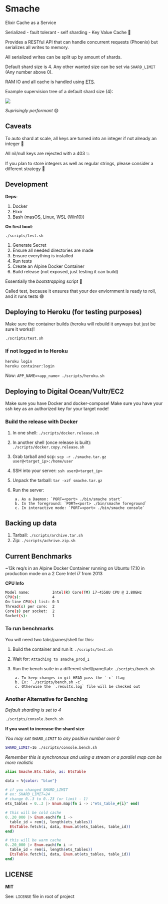 # Smache

Elixir Cache as a Service

Serialized - fault tolerant - self sharding - Key Value Cache :rocket:

Provides a RESTful API that can handle concurrent requests (Phoenix) but serializes all writes to memory.

All serialized writes can be split up by amount of shards.

Default shard size is 4. Any other wanted size can be set via `SHARD_LIMIT` (Any number above 0).

RAM IO and all cache is handled using [ETS](https://elixir-lang.org/getting-started/mix-otp/ets.html).

Example supervision tree of a default shard size (4):

![](https://user-images.githubusercontent.com/9837366/37997853-005b93e0-31e2-11e8-9fe7-0e33eb54f943.PNG) 

_Suprisingly performant_ :smile:

## Caveats

To auto shard at scale, all keys are turned into an integer if not already an integer :thinking:

All nil/null keys are rejected with a 403 :boom:

If you plan to store integers as well as regular strings, please consider a different strategy :thinking:

## Development

**Deps**:

1. Docker
1. Elixir
1. Bash (masOS, Linux, WSL (Win10))

**On first boot**:

`./scripts/test.sh`

1. Generate Secret
1. Ensure all needed directories are made
1. Ensure everything is installed
1. Run tests
1. Create an Alpine Docker Container
1. Build release (not exposed, just testing it can build)

Essentially the _bootstrapping_ script :rocket:

Called test, because it ensures that your dev enviornment is ready to roll, and it runs tests :smile:

## Deploying to Heroku (for testing purposes)

Make sure the container builds (heroku will rebuild it anyways but just be sure it works)!

`./scripts/test.sh`

### If not logged in to Heroku

```bash
heroku login
heroku container:login
```

Now: `APP_NAME=<app_name> ./scripts/heroku.sh`

## Deploying to Digital Ocean/Vultr/EC2

Make sure you have Docker and docker-compose!
Make sure you have your ssh key as an authorized key for your target node!

### Build the release with Docker

1. In one shell: `./scripts/docker.release.sh`
1. In another shell (once release is built): `./scripts/docker.copy.release.sh`
1. Grab tarball and scp: `scp -r ./smache.tar.gz user@<target_ip>:/home/user`
1. SSH into your server: `ssh user@<target_ip>`
1. Unpack the tarball: `tar -xzf smache.tar.gz`
1. Run the server:

        a. As a Daemon: `PORT=<port> ./bin/smache start`
        b. In the foreground: `PORT=<port> ./bin/smache foreground`
        c. In interactive mode: `PORT=<port> ./bin/smache console`

## Backing up data

1. Tarball: `./scripts/archive.tar.sh`
2. Zip: `./scripts/achrive.zip.sh`

## Current Benchmarks

~13k req/s in an Alpine Docker Container running on Ubuntu 17.10 in production mode on a 2 Core Intel i7 from 2013

**CPU Info**

```bash
Model name:          Intel(R) Core(TM) i7-4558U CPU @ 2.80GHz
CPU(s):              4
On-line CPU(s) list: 0-3
Thread(s) per core:  2
Core(s) per socket:  2
Socket(s):           1
```

### To run benchmarks

You will need two tabs/panes/shell for this:

1. Build the container and run it: `./scripts/test.sh`
2. Wait for: `Attaching to smache_prod_1`
3. Run the bench suite in a different shell/pane/tab: `./scripts/bench.sh`

        a. To keep changes in git HEAD pass the `-c` flag
        b. Ex: `./scripts/bench.sh -c`
        c. Otherwise the `.results.log` file will be checked out

### Another Alternative for Benching

_Default sharding is set to 4_

```bash
./scripts/console.bench.sh
```

**If you want to increase the shard size**

_You may set `SHARD_LIMIT` to any positive number over 0_

```bash
SHARD_LIMIT=16 ./scripts/console.bench.sh
```

_Remember this is synchronous and using a stream or a parallel map can be more realistic_

```elixir
alias Smache.Ets.Table, as: EtsTable

data = %{color: "blue"}

# if you changed SHARD_LIMIT
# ex: SHARD_LIMIT=24
# change 0..3 to 0..23 (or limit - 1)
ets_tables = 0..3 |> Enum.map(fn i -> :"ets_table_#{i}" end)

# this will be cold cache
0..20_000 |> Enum.each(fn i ->
  table_id = rem(i, length(ets_tables))
  EtsTable.fetch(i, data, Enum.at(ets_tables, table_id))
end)

# this will be warm cache
0..20_000 |> Enum.each(fn i ->
  table_id = rem(i, length(ets_tables))
  EtsTable.fetch(i, data, Enum.at(ets_tables, table_id))
end)
```

## LICENSE

**MIT**

See: `LICENSE` file in root of project

